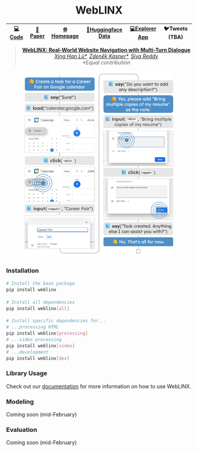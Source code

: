 <div align="center">

# WebLINX

[**💻Code**](https://github.com/McGill-NLP/WebLINX) | [**📄Paper**](https://arxiv.org/abs/2402.05930) | [**🌐Homepage**](https://mcgill-nlp.github.io/weblinx) | [**🤗Huggingface Data**](https://huggingface.co/datasets/McGill-NLP/WebLINX) | [💻Explorer App](https://huggingface.co/spaces/McGill-NLP/weblinx-explorer) | **🐦Tweets (TBA)** |
| :--: | :--: | :--: | :--: | :--: | :--: |


> **[WebLINX: Real-World Website Navigation with Multi-Turn Dialogue](https://mcgill-nlp.github.io/weblinx)**\
> *[Xing Han Lù*](https://xinghanlu.com), [Zdeněk Kasner*](https://kasnerz.github.io/), [Siva Reddy](https://sivareddy.in)*\
> _\*Equal contribution_

<img src="./assets/webnav.demo.svg" width="80%" alt="Sample conversation between a user and an agent" />

</div>

### Installation

```bash
# Install the base package
pip install weblinx

# Install all dependencies
pip install weblinx[all]

# Install specific dependencies for...
# ...processing HTML
pip install weblinx[processing]
# ...video processing
pip install weblinx[video]
# ...development
pip install weblinx[dev]
```

### Library Usage

Check out our [documentation](https://mcgill-nlp.github.io/weblinx/docs) for more information on how to use WebLINX.


### Modeling

Coming soon (mid-February)

### Evaluation

Coming soon (mid-February)
